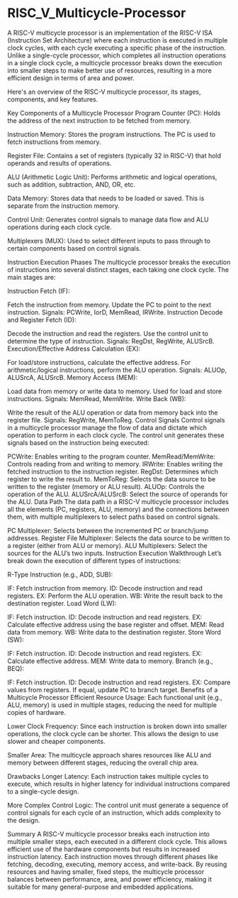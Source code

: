 # RISC_V_Multicycle-Processor
A RISC-V multicycle processor is an implementation of the RISC-V ISA (Instruction Set Architecture) where each instruction is executed in multiple clock cycles, with each cycle executing a specific phase of the instruction. Unlike a single-cycle processor, which completes all instruction operations in a single clock cycle, a multicycle processor breaks down the execution into smaller steps to make better use of resources, resulting in a more efficient design in terms of area and power.

Here's an overview of the RISC-V multicycle processor, its stages, components, and key features.

Key Components of a Multicycle Processor
Program Counter (PC): Holds the address of the next instruction to be fetched from memory.

Instruction Memory: Stores the program instructions. The PC is used to fetch instructions from memory.

Register File: Contains a set of registers (typically 32 in RISC-V) that hold operands and results of operations.

ALU (Arithmetic Logic Unit): Performs arithmetic and logical operations, such as addition, subtraction, AND, OR, etc.

Data Memory: Stores data that needs to be loaded or saved. This is separate from the instruction memory.

Control Unit: Generates control signals to manage data flow and ALU operations during each clock cycle.

Multiplexers (MUX): Used to select different inputs to pass through to certain components based on control signals.

Instruction Execution Phases
The multicycle processor breaks the execution of instructions into several distinct stages, each taking one clock cycle. The main stages are:

Instruction Fetch (IF):

Fetch the instruction from memory.
Update the PC to point to the next instruction.
Signals: PCWrite, IorD, MemRead, IRWrite.
Instruction Decode and Register Fetch (ID):

Decode the instruction and read the registers.
Use the control unit to determine the type of instruction.
Signals: RegDst, RegWrite, ALUSrcB.
Execution/Effective Address Calculation (EX):

For load/store instructions, calculate the effective address.
For arithmetic/logical instructions, perform the ALU operation.
Signals: ALUOp, ALUSrcA, ALUSrcB.
Memory Access (MEM):

Load data from memory or write data to memory.
Used for load and store instructions.
Signals: MemRead, MemWrite.
Write Back (WB):

Write the result of the ALU operation or data from memory back into the register file.
Signals: RegWrite, MemToReg.
Control Signals
Control signals in a multicycle processor manage the flow of data and dictate which operation to perform in each clock cycle. The control unit generates these signals based on the instruction being executed:

PCWrite: Enables writing to the program counter.
MemRead/MemWrite: Controls reading from and writing to memory.
IRWrite: Enables writing the fetched instruction to the instruction register.
RegDst: Determines which register to write the result to.
MemToReg: Selects the data source to be written to the register (memory or ALU result).
ALUOp: Controls the operation of the ALU.
ALUSrcA/ALUSrcB: Select the source of operands for the ALU.
Data Path
The data path in a RISC-V multicycle processor includes all the elements (PC, registers, ALU, memory) and the connections between them, with multiple multiplexers to select paths based on control signals.

PC Multiplexer: Selects between the incremented PC or branch/jump addresses.
Register File Multiplexer: Selects the data source to be written to a register (either from ALU or memory).
ALU Multiplexers: Select the sources for the ALU’s two inputs.
Instruction Execution Walkthrough
Let’s break down the execution of different types of instructions:

R-Type Instruction (e.g., ADD, SUB):

IF: Fetch instruction from memory.
ID: Decode instruction and read registers.
EX: Perform the ALU operation.
WB: Write the result back to the destination register.
Load Word (LW):

IF: Fetch instruction.
ID: Decode instruction and read registers.
EX: Calculate effective address using the base register and offset.
MEM: Read data from memory.
WB: Write data to the destination register.
Store Word (SW):

IF: Fetch instruction.
ID: Decode instruction and read registers.
EX: Calculate effective address.
MEM: Write data to memory.
Branch (e.g., BEQ):

IF: Fetch instruction.
ID: Decode instruction and read registers.
EX: Compare values from registers. If equal, update PC to branch target.
Benefits of a Multicycle Processor
Efficient Resource Usage: Each functional unit (e.g., ALU, memory) is used in multiple stages, reducing the need for multiple copies of hardware.

Lower Clock Frequency: Since each instruction is broken down into smaller operations, the clock cycle can be shorter. This allows the design to use slower and cheaper components.

Smaller Area: The multicycle approach shares resources like ALU and memory between different stages, reducing the overall chip area.

Drawbacks
Longer Latency: Each instruction takes multiple cycles to execute, which results in higher latency for individual instructions compared to a single-cycle design.

More Complex Control Logic: The control unit must generate a sequence of control signals for each cycle of an instruction, which adds complexity to the design.

Summary
A RISC-V multicycle processor breaks each instruction into multiple smaller steps, each executed in a different clock cycle. This allows efficient use of the hardware components but results in increased instruction latency. Each instruction moves through different phases like fetching, decoding, executing, memory access, and write-back. By reusing resources and having smaller, fixed steps, the multicycle processor balances between performance, area, and power efficiency, making it suitable for many general-purpose and embedded applications.














